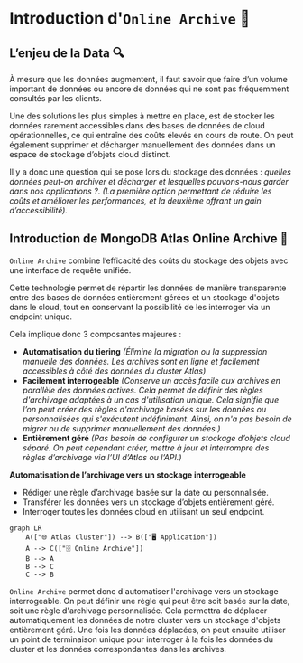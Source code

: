 # Introduction d'`Online Archive` 💾

## L’enjeu de la Data 🔍

À mesure que les données augmentent, il faut savoir que faire d’un volume important de données ou encore de données qui ne sont pas fréquemment consultés par les clients.

Une des solutions les plus simples à mettre en place, est de stocker les données rarement accessibles dans des bases de données de cloud opérationnelles, ce qui entraîne des coûts élevés en cours de route. On peut également supprimer et décharger manuellement des données dans un espace de stockage d’objets cloud distinct.

Il y a donc une question qui se pose lors du stockage des données : *quelles données peut-on archiver et décharger et lesquelles pouvons-nous garder dans nos applications ?*.
*(La première option permettant de réduire les coûts et améliorer les performances, et la deuxième offrant un gain d’accessibilité).*

## Introduction de MongoDB Atlas Online Archive 💾

`Online Archive` combine l’efficacité des coûts du stockage des objets avec une interface de requête unifiée.

Cette technologie permet de répartir les données de manière transparente entre des bases de données entièrement gérées et un stockage d'objets dans le cloud, tout en conservant la possibilité de les interroger via un endpoint unique.

Cela implique donc 3 composantes majeures : 
-	**Automatisation du tiering** *(Élimine la migration ou la suppression manuelle des données. Les archives sont en ligne et facilement accessibles à côté des données du cluster Atlas)*
-	**Facilement interrogeable** *(Conserve un accès facile aux archives en parallèle des données actives. Cela permet de définir des règles d'archivage adaptées à un cas d'utilisation unique. Cela signifie que l’on peut créer des règles d'archivage basées sur les données ou personnalisées qui s'exécutent indéfiniment. Ainsi, on n'a pas besoin de migrer ou de supprimer manuellement des données.)*
-	**Entièrement géré** *(Pas besoin de configurer un stockage d’objets cloud séparé. On peut cependant créer, mettre à jour et interrompre des règles d’archivage via l’UI d’Atlas ou l’API.)*

**Automatisation de l’archivage vers un stockage interrogeable**
-	Rédiger une règle d’archivage basée sur la date ou personnalisée.
-	Transférer les données vers un stockage d’objets entièrement géré.
-	Interroger toutes les données cloud en utilisant un seul endpoint.

``` mermaid
graph LR
    A(["🌐 Atlas Cluster"]) --> B(["🖥️ Application"])
    A --> C(["🗄️ Online Archive"])
    B --> A
    B --> C
    C --> B
```

`Online Archive` permet donc d'automatiser l'archivage vers un stockage interrogeable. On peut définir une règle qui peut être soit basée sur la date, soit une règle d'archivage personnalisée. Cela permettra de déplacer automatiquement les données de notre cluster vers un stockage d'objets entièrement géré. Une fois les données déplacées, on peut ensuite utiliser un point de terminaison unique pour interroger à la fois les données du cluster et les données correspondantes dans les archives.
